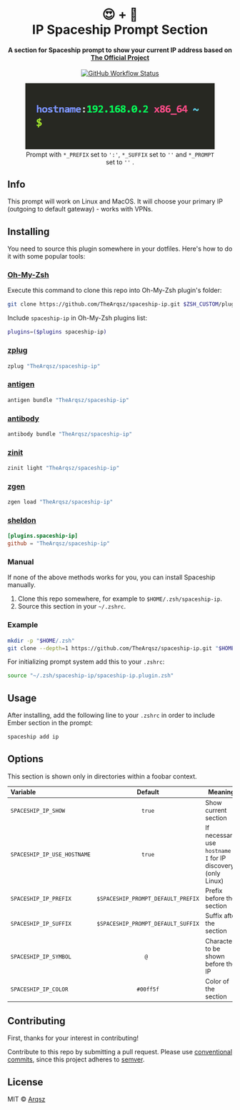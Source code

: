 <h1 align="center">
  😍 + 🚀
  <br>IP Spaceship Prompt Section<br>
</h1>

<h4 align="center">
  A section for Spaceship prompt to show your current IP address based on <a href="https://github.com/spaceship-prompt/spaceship-section">The Official Project</a>
</h4>

<p align="center">
  <a href="https://github.com/TheArqsz/spaceship-ip/actions/workflows/ci.yaml">
    <img src="https://github.com/TheArqsz/spaceship-ip/actions/workflows/ci.yaml/badge.svg?style=flat-square"
      alt="GitHub Workflow Status" />
  </a>
</p>

<p align="center">
<figure>
    <img src="spaceship-ip-prompt.png" alt="Prompt Screenshot" />
  <figcaption style="text-align: center">Prompt with <code>*_PREFIX</code> set to <code>':'</code>, <code>*_SUFFIX</code> set to <code>''</code> and <code>*_PROMPT</code> set to <code>''</code> .</figcaption>
</figure>
</p>

## Info

This prompt will work on Linux and MacOS. It will choose your primary IP (outgoing to default gateway) - works with VPNs.

## Installing

You need to source this plugin somewhere in your dotfiles. Here's how to do it with some popular tools:

### [Oh-My-Zsh]

Execute this command to clone this repo into Oh-My-Zsh plugin's folder:

```zsh
git clone https://github.com/TheArqsz/spaceship-ip.git $ZSH_CUSTOM/plugins/spaceship-ip
```

Include `spaceship-ip` in Oh-My-Zsh plugins list:

```zsh
plugins=($plugins spaceship-ip)
```

### [zplug]

```zsh
zplug "TheArqsz/spaceship-ip"
```

### [antigen]

```zsh
antigen bundle "TheArqsz/spaceship-ip"
```

### [antibody]

```zsh
antibody bundle "TheArqsz/spaceship-ip"
```

### [zinit]

```zsh
zinit light "TheArqsz/spaceship-ip"
```

### [zgen]

```zsh
zgen load "TheArqsz/spaceship-ip"
```

### [sheldon]

```toml
[plugins.spaceship-ip]
github = "TheArqsz/spaceship-ip"
```

### Manual

If none of the above methods works for you, you can install Spaceship manually.

1. Clone this repo somewhere, for example to `$HOME/.zsh/spaceship-ip`.
2. Source this section in your `~/.zshrc`.

### Example

```zsh
mkdir -p "$HOME/.zsh"
git clone --depth=1 https://github.com/TheArqsz/spaceship-ip.git "$HOME/.zsh/spaceship-ip"
```

For initializing prompt system add this to your `.zshrc`:

```zsh title=".zshrc"
source "~/.zsh/spaceship-ip/spaceship-ip.plugin.zsh"
```

## Usage

After installing, add the following line to your `.zshrc` in order to include Ember section in the prompt:

```zsh
spaceship add ip
```

## Options

This section is shown only in directories within a foobar context.

| Variable                   |              Default               | Meaning                              |
| :------------------------- | :--------------------------------: | ------------------------------------ |
| `SPACESHIP_IP_SHOW`   |               `true`               | Show current section                 |
| `SPACESHIP_IP_USE_HOSTNAME`   |               `true`               | If necessary, use `hostname -I` for IP discovery (only Linux)        |
| `SPACESHIP_IP_PREFIX` | `$SPACESHIP_PROMPT_DEFAULT_PREFIX` | Prefix before the section                |
| `SPACESHIP_IP_SUFFIX` | `$SPACESHIP_PROMPT_DEFAULT_SUFFIX` | Suffix after the section                 |
| `SPACESHIP_IP_SYMBOL` |               `@ `                | Character to be shown before the IP |
| `SPACESHIP_IP_COLOR`  |             `#00ff5f`               | Color of the section                     |

## Contributing

First, thanks for your interest in contributing!

Contribute to this repo by submitting a pull request. Please use [conventional commits](https://www.conventionalcommits.org/), since this project adheres to [semver](https://semver.org/).

## License

MIT © [Arqsz](https://arqsz.net)

<!-- References -->

[Oh-My-Zsh]: https://ohmyz.sh/
[zplug]: https://github.com/zplug/zplug
[antigen]: https://antigen.sharats.me/
[antibody]: https://getantibody.github.io/
[zinit]: https://github.com/zdharma/zinit
[zgen]: https://github.com/tarjoilija/zgen
[sheldon]: https://sheldon.cli.rs/
